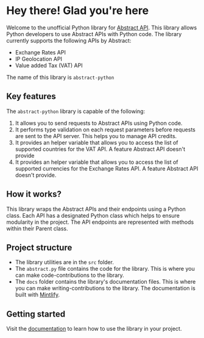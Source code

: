 # Hey there! Glad you're here

Welcome to the unofficial Python library for [Abstract API](https://www.abstractapi.com/). This library allows Python developers to use Abstract APIs with Python code. The library currently supports the following APIs by Abstract:

- Exchange Rates API
- IP Geolocation API
- Value added Tax (VAT) API

The name of this library is `abstract-python`

## Key features
The `abstract-python` library is capable of the following:
1. It allows you to send requests to Abstract APIs using Python code. 
2. It performs type validation on each request parameters before requests are sent to the API server. This helps you to manage API credits.
3. It provides an helper variable that allows you to access the list of supported countries for the VAT API. A feature Abstract API doesn't provide
4. It provides an helper variable that allows you to access the list of supported currencies for the Exchange Rates API. A feature Abstract API doesn't provide.


## How it works?
This library wraps the Abstract APIs and their endpoints using a Python class. Each API has a designated Python class which helps to ensure modularity in the project.
The API endpoints are represented with methods within their Parent class. 


## Project structure
- The library utilities are in the `src` folder. 
- The `abstract.py` file contains the code for the library. This is where you can make code-contributions to the library. 
- The `docs` folder contains the library's documentation files. This is where you can make writing-contributions to the library.
The documentation is built with [Mintlify](https://mintlify.com).   

## Getting started
Visit the [documentation](https://rilwanorganization.mintlify.app/introduction) to learn how to use the library in your project.


